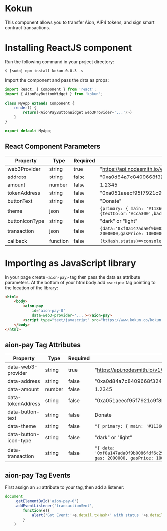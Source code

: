 # Kokun

This component allows you to transfer Aion, AIP4 tokens, and sign smart contract transactions.

# Installing ReactJS component

Run the following command in your project directory:
```
$ [sudo] npm install kokun-0.0.3 -s
```

Import the component and pass the data as props:

```javascript
import React, { Component } from 'react';
import { AionPayButtonWidget } from 'kokun';
    
class MyApp extends Component {
    render() {
        return(<AionPayButtonWidget web3Provider='...'/>)
    }
}

export default MyApp;
```
## React Component Parameters
| Property     | Type    | Required |  Example |
| --------|---------|-------|-------|
| web3Provider  | string   | true    |"https://api.nodesmith.io/v1/aion/testnet/jsonrpc?apiKey=451ea61711c4409aaa12fb9394d008b8"|
| address | string | false    |"0xa0d84a7c8409668f3249b1478ea8253e8f707004494fa9f50afc9012c8a5f7be"|
| amount | number | false    |1.2345|
| tokenAddress | string | false    |"0xa051aeecf95f7921c9f8ba3851445d7f221f9c7988a0d2d9ed0080eff583b313"|
| buttonText | string | false    |"Donate"|
| theme | json | false    | ```{primary: { main: '#113665', contrastText: '#fff' }, secondary: { main: '#F2F6FA', contrastText: '#113665',aionPay:{textColor:'#cca300',backgroundColor:'#000000',fontWeight:'500',fontSize:'11px',paddingTop:'6p',paddingBottom:'6p',paddingLeft:'16p',paddingRight:'16p'} }}``` |
| buttonIconType | string | false    |"dark" or "light"|
| transaction | json | false | ```{data:'0xf0a147ada0f9b0086fdf6c29f67c009e98eb31e1ddf1809a6ef2e44296a377b37ebb982700000000000000000de0b6b3a76400000000000000000000000000000000004000000000000000000000000000000000',gas: 2000000,gasPrice: 10000000000,to: '0xa051aeecf95f7921c9f8ba3851445d7f221f9c7988a0d2d9ed0080eff583b313',value: 0}```| 
|callback | function | false    | ```(txHash,status)=>console.log({txHash,status})```|


# Importing as JavaScript library
In your page create ```<aion-pay>``` tag then pass the data as attribute parameters. At the bottom of your html body add ```<script>``` tag pointing to the location of the library:
```html
<html>
    <body>
        <aion-pay  
            id='aion-pay-0' 
            data-web3-provider='...'></aion-pay>
	    <script type="text/javascript" src="https://www.kokun.co/kokun.js"></script>
    </body>
</html>
```

## aion-pay Tag Attributes
| Property     | Type    | Required |  Example |
| --------|---------|-------|-------|
| data-web3-provider  | string   | true    |"https://api.nodesmith.io/v1/aion/testnet/jsonrpc?apiKey=451ea61711c4409aaa12fb9394d008b8"|
| data-address | string | false    |"0xa0d84a7c8409668f3249b1478ea8253e8f707004494fa9f50afc9012c8a5f7be"|
| data-amount | number | false    |1.2345|
| data-tokenAddress | string | false    |"0xa051aeecf95f7921c9f8ba3851445d7f221f9c7988a0d2d9ed0080eff583b313"|
| data-button-text | string | false    |Donate|
| data-theme | string | false    | ```"{ primary: { main: '#113665', contrastText: '#fff' }, secondary: { main: '#F2F6FA', contrastText: '#113665'} }"``` |
| data-button-icon-type | string | false    |"dark" or "light"|
| data-transaction | string | false | ```"{ data: '0xf0a147ada0f9b0086fdf6c29f67c009e98eb31e1ddf1809a6ef2e44296a377b37ebb982700000000000000000de0b6b3a76400000000000000000000000000000000004000000000000000000000000000000000', gas: 2000000, gasPrice: 10000000000, to: '0xa051aeecf95f7921c9f8ba3851445d7f221f9c7988a0d2d9ed0080eff583b313',value: 0 }"``` |

## aion-pay Tag Events
First assign an ```id``` attribute to your tag, then add a listener:
```javascript
document
    .getElementById('aion-pay-0')
    .addEventListener('transactionSent',
        function(e){
            alert('Got Event:'+e.detail.txHash+' with status '+e.detail.status);
        }
    )
```
